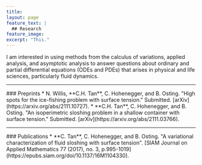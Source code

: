 ```yaml
---
title: 
layout: page
feature_text: |
  ## Research
feature_image: 
excerpt: "This."
---
```


I am interested in using methods from the calculus of variations, applied analysis, and asymptotic analysis to answer questions about ordinary and partial differential equations (ODEs and PDEs) that arises in physical and life sciences, particularly fluid dynamics.
<hr/>
### Preprints
* N. Willis, **C.H. Tan**, C. Hohenegger, and B. Osting. "High spots for the ice-fishing problem with surface tension." Submitted. [arXiv](https://arxiv.org/abs/2111.10727).
* **C.H. Tan**, C. Hohenegger, and B. Osting. "An isoperimetric sloshing problem in a shallow container with surface tension." Submitted. [arXiv](https://arxiv.org/abs/2111.03766).
<hr/>
### Publications
* **C. Tan**, C. Hohenegger, and B. Osting. "A variational characterization of fluid sloshing with surface tension". [SIAM Journal on Applied Mathematics 77 (2017), no. 3, p.995-1019](https://epubs.siam.org/doi/10.1137/16M1104330).
